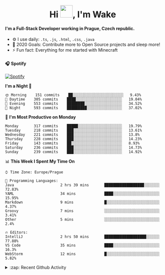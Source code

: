 <h1 align="center">Hi <img src="https://raw.githubusercontent.com/MrWakeCZ/MrWakeCZ/master/Hi.gif" width="40px" />, I'm Wake</h1>

#### I'm a Full-Stack Developer working in Prague, Czech republic.
- ⚙️ I use daily: `.ts`, `.js`, `.html`, `.css`, `.java`
- 🥅 2020 Goals: Contribute more to Open Source projects and sleep more!
- ⚡ Fun fact: Everything for me started with Minecraft

#### 🎧 Spotify
[![Spotify](https://novatorem-delta-eight.vercel.app/api/spotify)](https://open.spotify.com/user/wakeecz)

<!--START_SECTION:waka-->
**I'm a Night 🦉** 

```text
🌞 Morning    151 commits    ██░░░░░░░░░░░░░░░░░░░░░░░   9.43% 
🌆 Daytime    305 commits    ████░░░░░░░░░░░░░░░░░░░░░   19.04% 
🌃 Evening    553 commits    ████████░░░░░░░░░░░░░░░░░   34.52% 
🌙 Night      593 commits    █████████░░░░░░░░░░░░░░░░   37.02%

```
📅 **I'm Most Productive on Monday** 

```text
Monday       317 commits    █████░░░░░░░░░░░░░░░░░░░░   19.79% 
Tuesday      218 commits    ███░░░░░░░░░░░░░░░░░░░░░░   13.61% 
Wednesday    221 commits    ███░░░░░░░░░░░░░░░░░░░░░░   13.8% 
Thursday     228 commits    ███░░░░░░░░░░░░░░░░░░░░░░   14.23% 
Friday       143 commits    ██░░░░░░░░░░░░░░░░░░░░░░░   8.93% 
Saturday     236 commits    ███░░░░░░░░░░░░░░░░░░░░░░   14.73% 
Sunday       239 commits    ███░░░░░░░░░░░░░░░░░░░░░░   14.92%

```


📊 **This Week I Spent My Time On** 

```text
⌚︎ Time Zone: Europe/Prague

💬 Programming Languages: 
Java                     2 hrs 39 mins       ██████████████████░░░░░░░   72.83% 
YAML                     34 mins             ████░░░░░░░░░░░░░░░░░░░░░   15.95% 
Markdown                 9 mins              █░░░░░░░░░░░░░░░░░░░░░░░░   4.37% 
Groovy                   7 mins              ░░░░░░░░░░░░░░░░░░░░░░░░░   3.41% 
Other                    5 mins              ░░░░░░░░░░░░░░░░░░░░░░░░░   2.4%

🔥 Editors: 
IntelliJ                 2 hrs 50 mins       ███████████████████░░░░░░   77.88% 
VS Code                  35 mins             ████░░░░░░░░░░░░░░░░░░░░░   16.3% 
WebStorm                 12 mins             █░░░░░░░░░░░░░░░░░░░░░░░░   5.82%

```


<!--END_SECTION:waka-->

<details>
  <summary>:zap: Recent Github Activity</summary>

<!--START_SECTION:activity-->
1. 🎉 Merged PR [#10](https://github.com/craftmania-cz/craftmanager/pull/10) in [craftmania-cz/craftmanager](https://github.com/craftmania-cz/craftmanager)
2. 🎉 Merged PR [#11](https://github.com/craftmania-cz/craftmanager/pull/11) in [craftmania-cz/craftmanager](https://github.com/craftmania-cz/craftmanager)
3. ❗️ Closed issue [#25](https://github.com/waked-cz/corgi/issues/25) in [waked-cz/corgi](https://github.com/waked-cz/corgi)
4. ❗️ Closed issue [#50](https://github.com/waked-cz/corgi/issues/50) in [waked-cz/corgi](https://github.com/waked-cz/corgi)
5. ❗️ Closed issue [#61](https://github.com/waked-cz/corgi/issues/61) in [waked-cz/corgi](https://github.com/waked-cz/corgi)
<!--END_SECTION:activity-->

</details>

